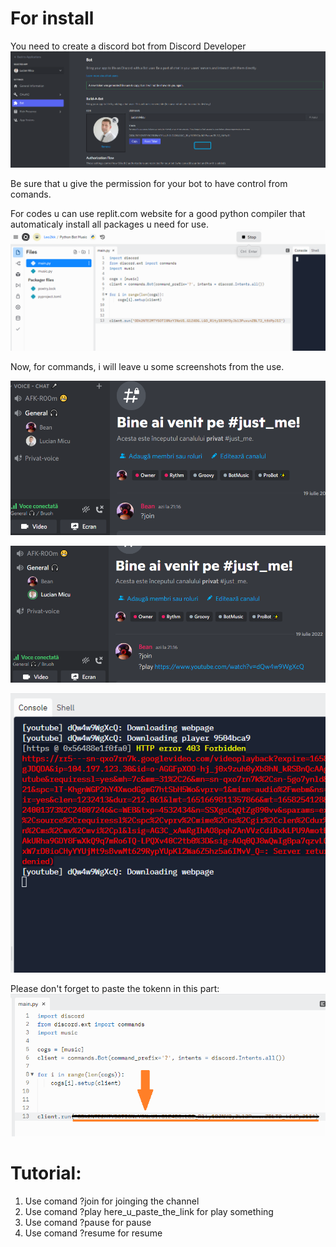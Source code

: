 # For install 
You need to create a discord bot from Discord Developer
![discord_developer](https://github.com/Leonard1403/Personal-Projects/blob/main/Python%20Bot%20Music/images/discord%20developer.png)

Be sure that u give the permission for your bot to have control from comands.

For codes u can use replit.com website for a good python compiler that 
automaticaly install all packages u need for use.
![replit](https://github.com/Leonard1403/Personal-Projects/blob/main/Python%20Bot%20Music/images/replit.png)

Now, for commands, i will leave u some screenshots from the use.

![discord_join](https://github.com/Leonard1403/Personal-Projects/blob/main/Python%20Bot%20Music/images/discord_join.png)

![discor_play](https://github.com/Leonard1403/Personal-Projects/blob/main/Python%20Bot%20Music/images/discord_play.png)

![console](https://github.com/Leonard1403/Personal-Projects/blob/main/Python%20Bot%20Music/images/console.png)

Please don't forget to paste the tokenn in this part:
![token](https://github.com/Leonard1403/Personal-Projects/blob/main/Python%20Bot%20Music/images/token.png)
# Tutorial:

1. Use comand ?join for joinging the channel
2. Use comand ?play here_u_paste_the_link for play something
3. Use comand ?pause for pause
4. Use comand ?resume for resume